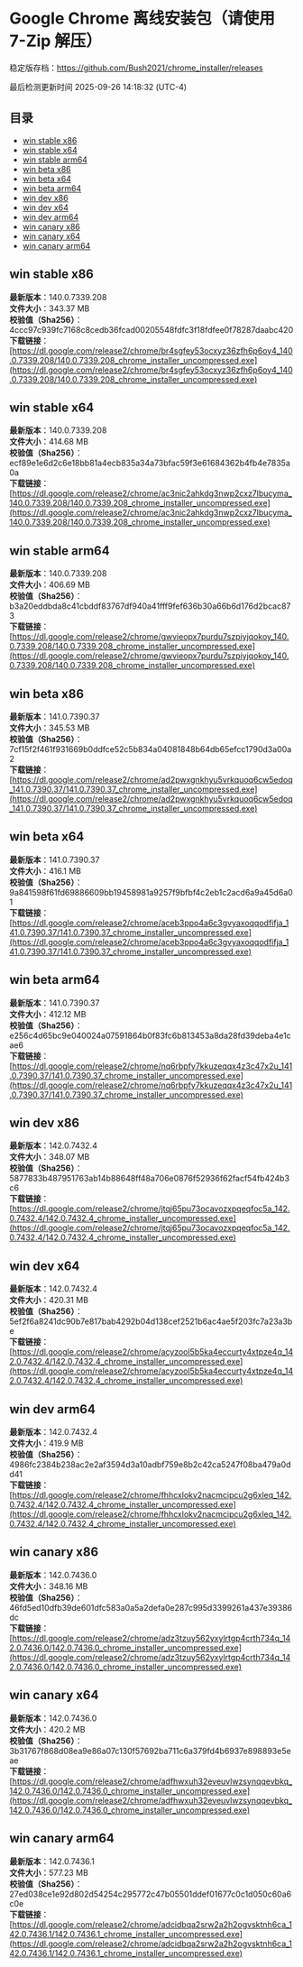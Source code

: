 # Google Chrome 离线安装包（请使用 7-Zip 解压）
稳定版存档：<https://github.com/Bush2021/chrome_installer/releases>

最后检测更新时间
2025-09-26 14:18:32 (UTC-4)

## 目录
* [win stable x86](https://github.com/Bush2021/chrome_installer?tab=readme-ov-file#win-stable-x86)
* [win stable x64](https://github.com/Bush2021/chrome_installer?tab=readme-ov-file#win-stable-x64)
* [win stable arm64](https://github.com/Bush2021/chrome_installer?tab=readme-ov-file#win-stable-arm64)
* [win beta x86](https://github.com/Bush2021/chrome_installer?tab=readme-ov-file#win-beta-x86)
* [win beta x64](https://github.com/Bush2021/chrome_installer?tab=readme-ov-file#win-beta-x64)
* [win beta arm64](https://github.com/Bush2021/chrome_installer?tab=readme-ov-file#win-beta-arm64)
* [win dev x86](https://github.com/Bush2021/chrome_installer?tab=readme-ov-file#win-dev-x86)
* [win dev x64](https://github.com/Bush2021/chrome_installer?tab=readme-ov-file#win-dev-x64)
* [win dev arm64](https://github.com/Bush2021/chrome_installer?tab=readme-ov-file#win-dev-arm64)
* [win canary x86](https://github.com/Bush2021/chrome_installer?tab=readme-ov-file#win-canary-x86)
* [win canary x64](https://github.com/Bush2021/chrome_installer?tab=readme-ov-file#win-canary-x64)
* [win canary arm64](https://github.com/Bush2021/chrome_installer?tab=readme-ov-file#win-canary-arm64)

## win stable x86
**最新版本**：140.0.7339.208  
**文件大小**：343.37 MB  
**校验值（Sha256）**：4ccc97c939fc7168c8cedb36fcad00205548fdfc3f18fdfee0f78287daabc420  
**下载链接**：[https://dl.google.com/release2/chrome/br4sgfey53ocxyz36zfh6p6oy4_140.0.7339.208/140.0.7339.208_chrome_installer_uncompressed.exe](https://dl.google.com/release2/chrome/br4sgfey53ocxyz36zfh6p6oy4_140.0.7339.208/140.0.7339.208_chrome_installer_uncompressed.exe)  

## win stable x64
**最新版本**：140.0.7339.208  
**文件大小**：414.68 MB  
**校验值（Sha256）**：ecf89e1e6d2c6e18bb81a4ecb835a34a73bfac59f3e61684362b4fb4e7835a0a  
**下载链接**：[https://dl.google.com/release2/chrome/ac3nic2ahkdg3nwp2cxz7lbucyma_140.0.7339.208/140.0.7339.208_chrome_installer_uncompressed.exe](https://dl.google.com/release2/chrome/ac3nic2ahkdg3nwp2cxz7lbucyma_140.0.7339.208/140.0.7339.208_chrome_installer_uncompressed.exe)  

## win stable arm64
**最新版本**：140.0.7339.208  
**文件大小**：406.69 MB  
**校验值（Sha256）**：b3a20eddbda8c41cbddf83767df940a41fff9fef636b30a66b6d176d2bcac873  
**下载链接**：[https://dl.google.com/release2/chrome/gwvieopx7purdu7szpiyjqokoy_140.0.7339.208/140.0.7339.208_chrome_installer_uncompressed.exe](https://dl.google.com/release2/chrome/gwvieopx7purdu7szpiyjqokoy_140.0.7339.208/140.0.7339.208_chrome_installer_uncompressed.exe)  

## win beta x86
**最新版本**：141.0.7390.37  
**文件大小**：345.53 MB  
**校验值（Sha256）**：7cf15f2f461f931669b0ddfce52c5b834a04081848b64db65efcc1790d3a00a2  
**下载链接**：[https://dl.google.com/release2/chrome/ad2pwxgnkhyu5vrkquoq6cw5edoq_141.0.7390.37/141.0.7390.37_chrome_installer_uncompressed.exe](https://dl.google.com/release2/chrome/ad2pwxgnkhyu5vrkquoq6cw5edoq_141.0.7390.37/141.0.7390.37_chrome_installer_uncompressed.exe)  

## win beta x64
**最新版本**：141.0.7390.37  
**文件大小**：416.1 MB  
**校验值（Sha256）**：9a841598f61fd69886609bb19458981a9257f9bfbf4c2eb1c2acd6a9a45d6a01  
**下载链接**：[https://dl.google.com/release2/chrome/aceb3ppo4a6c3gvyaxoqqodfifja_141.0.7390.37/141.0.7390.37_chrome_installer_uncompressed.exe](https://dl.google.com/release2/chrome/aceb3ppo4a6c3gvyaxoqqodfifja_141.0.7390.37/141.0.7390.37_chrome_installer_uncompressed.exe)  

## win beta arm64
**最新版本**：141.0.7390.37  
**文件大小**：412.12 MB  
**校验值（Sha256）**：e256c4d65bc9e040024a07591864b0f83fc6b813453a8da28fd39deba4e1cae6  
**下载链接**：[https://dl.google.com/release2/chrome/nq6rbpfy7kkuzeqqx4z3c47x2u_141.0.7390.37/141.0.7390.37_chrome_installer_uncompressed.exe](https://dl.google.com/release2/chrome/nq6rbpfy7kkuzeqqx4z3c47x2u_141.0.7390.37/141.0.7390.37_chrome_installer_uncompressed.exe)  

## win dev x86
**最新版本**：142.0.7432.4  
**文件大小**：348.07 MB  
**校验值（Sha256）**：5877833b487951763ab14b88648ff48a706e0876f52936f62facf54fb424b3c6  
**下载链接**：[https://dl.google.com/release2/chrome/jtqj65pu73ocavozxpqeqfoc5a_142.0.7432.4/142.0.7432.4_chrome_installer_uncompressed.exe](https://dl.google.com/release2/chrome/jtqj65pu73ocavozxpqeqfoc5a_142.0.7432.4/142.0.7432.4_chrome_installer_uncompressed.exe)  

## win dev x64
**最新版本**：142.0.7432.4  
**文件大小**：420.31 MB  
**校验值（Sha256）**：5ef2f6a8241dc90b7e817bab4292b04d138cef2521b6ac4ae5f203fc7a23a3be  
**下载链接**：[https://dl.google.com/release2/chrome/acyzool5b5ka4eccurty4xtpze4q_142.0.7432.4/142.0.7432.4_chrome_installer_uncompressed.exe](https://dl.google.com/release2/chrome/acyzool5b5ka4eccurty4xtpze4q_142.0.7432.4/142.0.7432.4_chrome_installer_uncompressed.exe)  

## win dev arm64
**最新版本**：142.0.7432.4  
**文件大小**：419.9 MB  
**校验值（Sha256）**：4986fc2384b238ac2e2af3594d3a10adbf759e8b2c42ca5247f08ba479a0dd41  
**下载链接**：[https://dl.google.com/release2/chrome/fhhcxlokv2nacmcipcu2g6xleq_142.0.7432.4/142.0.7432.4_chrome_installer_uncompressed.exe](https://dl.google.com/release2/chrome/fhhcxlokv2nacmcipcu2g6xleq_142.0.7432.4/142.0.7432.4_chrome_installer_uncompressed.exe)  

## win canary x86
**最新版本**：142.0.7436.0  
**文件大小**：348.16 MB  
**校验值（Sha256）**：46fd5ed10dfb39de601dfc583a0a5a2defa0e287c995d3399261a437e39386dc  
**下载链接**：[https://dl.google.com/release2/chrome/adz3tzuy562yxylrtgp4crth734q_142.0.7436.0/142.0.7436.0_chrome_installer_uncompressed.exe](https://dl.google.com/release2/chrome/adz3tzuy562yxylrtgp4crth734q_142.0.7436.0/142.0.7436.0_chrome_installer_uncompressed.exe)  

## win canary x64
**最新版本**：142.0.7436.0  
**文件大小**：420.2 MB  
**校验值（Sha256）**：3b31767f868d08ea9e86a07c130f57692ba711c6a379fd4b6937e898893e5eae  
**下载链接**：[https://dl.google.com/release2/chrome/adfhwxuh32eveuvlwzsynqqevbkq_142.0.7436.0/142.0.7436.0_chrome_installer_uncompressed.exe](https://dl.google.com/release2/chrome/adfhwxuh32eveuvlwzsynqqevbkq_142.0.7436.0/142.0.7436.0_chrome_installer_uncompressed.exe)  

## win canary arm64
**最新版本**：142.0.7436.1  
**文件大小**：577.23 MB  
**校验值（Sha256）**：27ed038ce1e92d802d54254c295772c47b05501ddef01677c0c1d050c60a6c0e  
**下载链接**：[https://dl.google.com/release2/chrome/adcidbqa2srw2a2h2ogvsktnh6ca_142.0.7436.1/142.0.7436.1_chrome_installer_uncompressed.exe](https://dl.google.com/release2/chrome/adcidbqa2srw2a2h2ogvsktnh6ca_142.0.7436.1/142.0.7436.1_chrome_installer_uncompressed.exe)  

